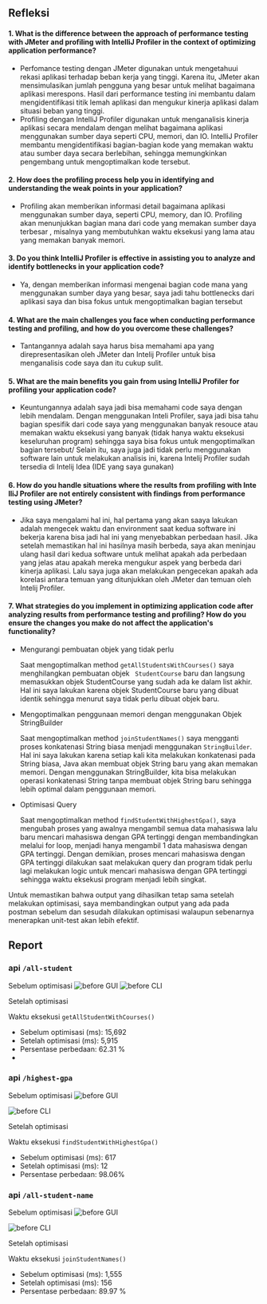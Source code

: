 ## Refleksi

#### 1.  What is the difference between the approach of performance testing with JMeter and profiling with IntelliJ Profiler in the context of optimizing application performance?

- Perfomance testing dengan JMeter digunakan untuk mengetahuui rekasi aplikasi terhadap beban kerja yang tinggi. Karena itu, JMeter akan mensimulasikan jumlah pengguna yang besar untuk melihat bagaimana aplikasi merespons. Hasil dari performance testing ini membantu dalam mengidentifikasi titik lemah aplikasi dan mengukur kinerja aplikasi dalam situasi beban yang tinggi.
- Profiling dengan IntelliJ Profiler digunakan untuk menganalisis kinerja aplikasi secara mendalam dengan melihat bagaimana aplikasi menggunakan sumber daya seperti CPU, memori, dan IO. IntelliJ Profiler membantu mengidentifikasi bagian-bagian kode yang memakan waktu atau sumber daya secara berlebihan, sehingga memungkinkan pengembang untuk mengoptimalkan kode tersebut.


#### 2. How does the profiling process help you in identifying and understanding the weak points in your application?

- Profiling akan memberikan informasi detail bagaimana aplikasi menggunakan sumber daya, seperti CPU, memory, dan IO. Profiling akan menunjukkan bagian mana dari code yang memakan sumber daya terbesar , misalnya yang membutuhkan waktu eksekusi yang lama atau yang memakan banyak memori. 

#### 3. Do you think IntelliJ Profiler is effective in assisting you to analyze and identify bottlenecks in your application code?

- Ya, dengan memberikan informasi mengenai bagian code mana yang menggunakan sumber daya yang besar, saya jadi tahu bottlenecks dari aplikasi saya dan bisa fokus untuk mengoptimalkan bagian tersebut


#### 4. What are the main challenges you face when conducting performance testing and profiling, and how do you overcome these challenges?

- Tantangannya adalah saya harus bisa memahami apa yang direpresentasikan oleh JMeter dan Intelij Profiler untuk bisa menganalisis code saya dan itu cukup sulit.


#### 5. What are the main benefits you gain from using IntelliJ Profiler for profiling your application code?
- Keuntungannya adalah saya jadi bisa memahami code saya dengan lebih mendalam. Dengan menggunakan Inteli Profiler, saya jadi bisa tahu bagian spesifik dari code saya yang menggunakan banyak resouce atau memakan waktu eksekusi yang banyak (tidak hanya waktu eksekusi keseluruhan program) sehingga saya bisa fokus untuk mengoptimalkan bagian tersebut/ Selain itu, saya juga jadi tidak perlu menggunakan software lain untuk melakukan analisis ini, karena Intelij Profiler sudah tersedia di Intelij Idea (IDE yang saya gunakan)

#### 6. How do you handle situations where the results from profiling with Inte	lliJ Profiler are not entirely consistent with findings from performance testing using JMeter?

- Jika saya mengalami hal ini, hal pertama yang akan saaya lakukan adalah mengecek waktu dan environment saat kedua software ini bekerja karena bisa jadi hal ini yang menyebabkan perbedaan hasil. Jika setelah memastikan hal ini hasilnya masih berbeda, saya akan meninjau ulang hasil dari kedua software untuk melihat apakah ada perbedaan yang jelas atau apakah mereka mengukur aspek yang berbeda dari kinerja aplikasi. Lalu saya juga akan melakukan pengecekan apakah ada korelasi antara temuan yang ditunjukkan oleh JMeter dan temuan oleh Intelij Profiler.

#### 7. What strategies do you implement in optimizing application code after analyzing results from performance testing and profiling? How do you ensure the changes you make do not affect the application's functionality?

- Mengurangi pembuatan objek yang tidak perlu

     Saat mengoptimalkan method ``` getAllStudentsWithCourses() ``` saya menghilangkan pembuatan objek ``` StudentCourse``` baru dan langsung memasukkan objek StudentCourse yang sudah ada ke dalam list akhir. Hal ini saya lakukan karena objek StudentCourse baru yang dibuat  identik sehingga menurut saya tidak perlu dibuat objek baru.
- Mengoptimalkan penggunaan memori dengan menggunakan Objek StringBuilder
    
    Saat mengoptimalkan method ```joinStudentNames()``` saya mengganti proses konkatenasi String biasa menjadi menggunakan ```StringBuilder```. Hal ini saya lakukan karena setiap kali kita melakukan konkatenasi pada String biasa, Java akan membuat objek String baru yang akan memakan memori. Dengan menggunakan StringBuilder, kita bisa melakukan operasi konkatenasi String tanpa membuat objek String baru sehingga lebih optimal dalam penggunaan memori.
- Optimisasi Query
  
    Saat mengoptimalkan method ```findStudentWithHighestGpa()```, saya mengubah proses yang awalnya mengambil semua data mahasiswa lalu baru mencari mahasiswa dengan GPA tertinggi dengan membandingkan melalui for loop, menjadi hanya mengambil 1 data mahasiswa dengan GPA tertinggi. Dengan demikian, proses mencari mahasiswa dengan GPA tertinggi dilakukan saat melakukan query dan program tidak perlu lagi melakukan logic untuk mencari mahasiswa dengan GPA tertinggi sehingga waktu eksekusi program menjadi lebih singkat.


Untuk memastikan bahwa output yang dihasilkan tetap sama setelah melakukan optimisasi, saya membandingkan output yang ada pada postman sebelum dan sesudah dilakukan optimisasi walaupun sebenarnya menerapkan unit-test akan lebih efektif.


## Report

### api ```/all-student```

Sebelum optimisasi
![before GUI](https://github.com/gnh374/exercise-profiling/assets/121223135/35ddf0c1-6dbe-45c0-bd00-8301aed102df)
![before CLI](https://github.com/gnh374/exercise-profiling/assets/121223135/e35b569b-db77-4aa0-861d-14f91d356574)

Setelah optimisasi

Waktu eksekusi ```getAllStudentWithCourses()```
   
- Sebelum optimisasi (ms): 15,692
- Setelah optimisasi (ms): 5,915
- Persentase perbedaan: 62.31 %
- 
### api ```/highest-gpa```

Sebelum optimisasi
![before GUI](https://github.com/gnh374/exercise-profiling/assets/121223135/008b00a5-b454-4cd9-bdd6-8a377555539f)

![before CLI](https://github.com/gnh374/exercise-profiling/assets/121223135/ca6d83eb-c29a-40bb-b9b7-b00dffb7b6aa)

Setelah optimisasi

Waktu eksekusi ```findStudentWithHighestGpa()```

- Sebelum optimisasi (ms): 617
- Setelah optimisasi (ms): 12
- Persentase perbedaan: 98.06%


### api ```/all-student-name```

Sebelum optimisasi
![before GUI](https://github.com/gnh374/exercise-profiling/assets/121223135/f275fe75-359f-49e1-8e24-b113a2c6de53)

![before CLI](https://github.com/gnh374/exercise-profiling/assets/121223135/feed0d81-e33b-4a09-9915-4aa7c37abddf)

Setelah optimisasi

Waktu eksekusi ```joinStudentNames()```

- Sebelum optimisasi (ms): 1,555
- Setelah optimisasi (ms): 156
- Persentase perbedaan: 89.97 %
    



